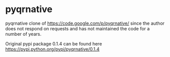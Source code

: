 pyqrnative
==========

pyqrnative clone of https://code.google.com/p/pyqrnative/ since the author does not respond on requests and has not maintained the code for a number of years.

Original pypi package 0.1.4 can be found here https://pypi.python.org/pypi/pyqrnative/0.1.4


